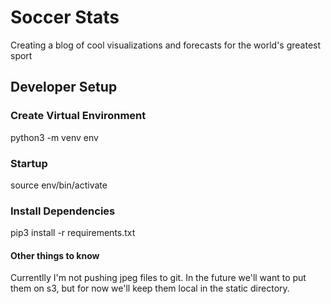 # Soccer Stats
Creating a blog of cool visualizations and forecasts for the world's greatest sport

## Developer Setup
### Create Virtual Environment
python3 -m venv env

### Startup
source env/bin/activate

### Install Dependencies
pip3 install -r requirements.txt

#### Other things to know
Currentlly I'm not pushing jpeg files to git.  In the future we'll want to put them on s3, but for now we'll keep them local in the static directory.